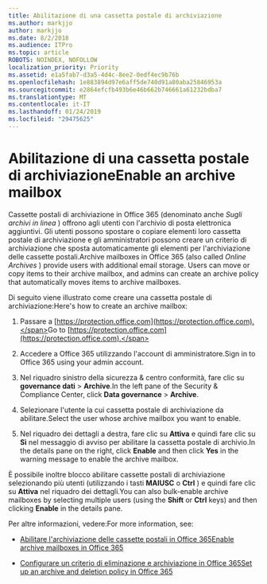 ```yaml
---
title: Abilitazione di una cassetta postale di archiviazione
ms.author: markjjo
author: markjjo
ms.date: 8/2/2018
ms.audience: ITPro
ms.topic: article
ROBOTS: NOINDEX, NOFOLLOW
localization_priority: Priority
ms.assetid: e1a5fab7-d3a5-4d4c-8ee2-0edf4ec9b76b
ms.openlocfilehash: 1e883894d97e6aff5de740d91a80aba25846953a
ms.sourcegitcommit: e2864efcfb493b6e46b662b746661a61232bdba7
ms.translationtype: MT
ms.contentlocale: it-IT
ms.lasthandoff: 01/24/2019
ms.locfileid: "29475625"
---
```

# <a name="enable-an-archive-mailbox"></a><span data-ttu-id="28ad3-102">Abilitazione di una cassetta postale di archiviazione</span><span class="sxs-lookup"><span data-stu-id="28ad3-102">Enable an archive mailbox</span></span>

<span data-ttu-id="28ad3-p101">Cassette postali di archiviazione in Office 365 (denominato anche *Sugli archivi in linea* ) offrono agli utenti con l'archivio di posta elettronica aggiuntivi. Gli utenti possono spostare o copiare elementi loro cassetta postale di archiviazione e gli amministratori possono creare un criterio di archiviazione che sposta automaticamente gli elementi per l'archiviazione delle cassette postali.</span><span class="sxs-lookup"><span data-stu-id="28ad3-p101">Archive mailboxes in Office 365 (also called  *Online Archives*  ) provide users with additional email storage. Users can move or copy items to their archive mailbox, and admins can create an archive policy that automatically moves items to archive mailboxes.</span></span> 
  
<span data-ttu-id="28ad3-105">Di seguito viene illustrato come creare una cassetta postale di archiviazione:</span><span class="sxs-lookup"><span data-stu-id="28ad3-105">Here's how to create an archive mailbox:</span></span>
  
1. <span data-ttu-id="28ad3-106">Passare a [https://protection.office.com](https://protection.office.com).</span><span class="sxs-lookup"><span data-stu-id="28ad3-106">Go to [https://protection.office.com](https://protection.office.com).</span></span>
    
2. <span data-ttu-id="28ad3-107">Accedere a Office 365 utilizzando l'account di amministratore.</span><span class="sxs-lookup"><span data-stu-id="28ad3-107">Sign in to Office 365 using your admin account.</span></span>
    
3. <span data-ttu-id="28ad3-108">Nel riquadro sinistro della sicurezza &amp; centro conformità, fare clic su **governance dati** \> **Archive**.</span><span class="sxs-lookup"><span data-stu-id="28ad3-108">In the left pane of the Security &amp; Compliance Center, click **Data governance** \> **Archive**.</span></span>
    
4. <span data-ttu-id="28ad3-109">Selezionare l'utente la cui cassetta postale di archiviazione da abilitare.</span><span class="sxs-lookup"><span data-stu-id="28ad3-109">Select the user whose archive mailbox you want to enable.</span></span>
    
5. <span data-ttu-id="28ad3-110">Nel riquadro dei dettagli a destra, fare clic su **Attiva** e quindi fare clic su **Sì** nel messaggio di avviso per abilitare la cassetta postale di archivio.</span><span class="sxs-lookup"><span data-stu-id="28ad3-110">In the details pane on the right, click **Enable** and then click **Yes** in the warning message to enable the archive mailbox.</span></span> 
    
<span data-ttu-id="28ad3-111">È possibile inoltre blocco abilitare cassette postali di archiviazione selezionando più utenti (utilizzando i tasti **MAIUSC** o **Ctrl** ) e quindi fare clic su **Attiva** nel riquadro dei dettagli.</span><span class="sxs-lookup"><span data-stu-id="28ad3-111">You can also bulk-enable archive mailboxes by selecting multiple users (using the **Shift** or **Ctrl** keys) and then clicking **Enable** in the details pane.</span></span> 
  
<span data-ttu-id="28ad3-112">Per altre informazioni, vedere:</span><span class="sxs-lookup"><span data-stu-id="28ad3-112">For more information, see:</span></span>
  
- [<span data-ttu-id="28ad3-113">Abilitare l'archiviazione delle cassette postali in Office 365</span><span class="sxs-lookup"><span data-stu-id="28ad3-113">Enable archive mailboxes in Office 365</span></span>](https://support.office.com/article/enable-archive-mailboxes-in-the-office-365-security-compliance-center-268a109e-7843-405b-bb3d-b9393b2342ce)
    
- [<span data-ttu-id="28ad3-114">Configurare un criterio di eliminazione e archiviazione in Office 365</span><span class="sxs-lookup"><span data-stu-id="28ad3-114">Set up an archive and deletion policy in Office 365</span></span>](https://support.office.com/article/Set-up-an-archive-and-deletion-policy-for-mailboxes-in-your-Office-365-organization-ec3587e4-7b4a-40fb-8fb8-8aa05aeae2ce)
    

